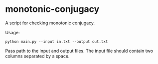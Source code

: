 # monotonic-conjugacy

A script for checking monotonic conjugacy.

Usage: 
```
python main.py --input in.txt --output out.txt
```
Pass path to the input and output files. The input file should contain two columns separated by a space.
